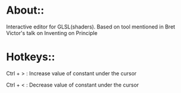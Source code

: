 About::
=======
Interactive editor for GLSL(shaders). Based on tool mentioned in Bret Victor's talk on Inventing on Principle

Hotkeys::
=========

Ctrl + >  : Increase value of constant under the cursor

Ctrl + <  : Decrease value of constant under the cursor